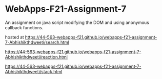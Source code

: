 # WebApps-F21-Assignment-7
An assignment on java script modifying the DOM and using anonymous callback functions.


hosted at https://44-563-webapps-f21.github.io/webapps-f21-assignment-7-Abhishikthdweeti/search.html

https://44-563-webapps-f21.github.io/webapps-f21-assignment-7-Abhishikthdweeti/reaction.html

https://44-563-webapps-f21.github.io/webapps-f21-assignment-7-Abhishikthdweeti/stack.html